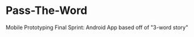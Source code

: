Pass-The-Word
=============

Mobile Prototyping Final Sprint: Android App based off of "3-word story"

